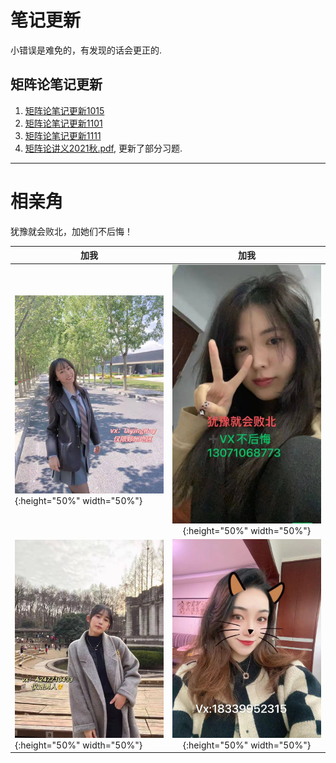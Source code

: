 # 笔记更新
小错误是难免的，有发现的话会更正的.
## 矩阵论笔记更新
1. [矩阵论笔记更新1015](/矩阵论笔记1015.pdf)
2. [矩阵论笔记更新1101](/矩阵论笔记更新1101.pdf)
3. [矩阵论笔记更新1111](/矩阵论笔记更新1111.pdf)
4. [矩阵论讲义2021秋.pdf](/矩阵论讲义2021秋.pdf), 更新了部分习题.


----
# 相亲角
犹豫就会败北，加她们不后悔！

加我|加我
--|:--:
![1](liyingr.jpg "李同学"){:height="50%" width="50%"} | ![2](zhengjy.jpg "郑同学"){:height="50%" width="50%"}
![3](aotiany.jpg "敖同学"){:height="50%" width="50%"} | ![4](liy.jpg "李同学"){:height="50%" width="50%"}
